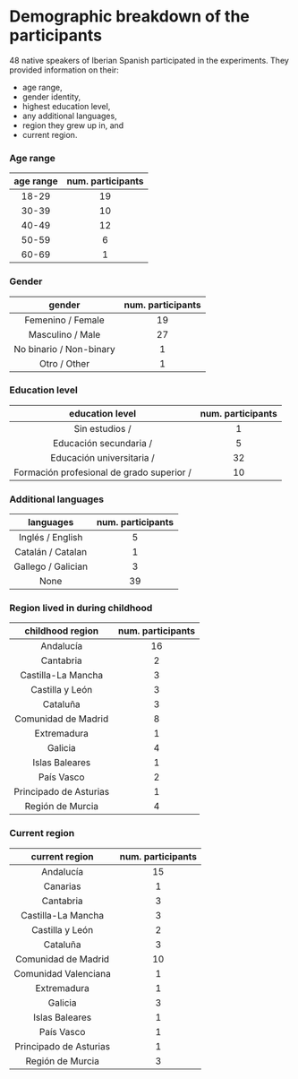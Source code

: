 # Demographic breakdown of the participants
48 native speakers of Iberian Spanish participated in the experiments. 
They provided information on their:
- age range,
- gender identity,
- highest education level,
- any additional languages,
- region they grew up in, and
- current region.


### Age range 
| age range | num. participants |
| :-------: | :---------------: |
| 18-29     | 19                |
| 30-39     | 10                |
| 40-49     | 12                |
| 50-59     |  6                |
| 60-69     |  1                |


### Gender
| gender                  | num. participants |
| :---------------------: | :---------------: |
| Femenino / Female       | 19                |
| Masculino / Male        | 27                |
| No binario / Non-binary |  1                |
| Otro / Other            |  1                |


### Education level
| education level         | num. participants |
| :---------------------: | :---------------: |
| Sin estudios /          |  1                |
| Educación secundaria /  |  5                |
| Educación universitaria / | 32                |
| Formación profesional de grado superior / |  10               |


### Additional languages
| languages             | num. participants |
| :-------------------: | :---------------: |
| Inglés / English      |  5                |
| Catalán / Catalan     |  1                |
| Gallego / Galician    |  3                |
| None                  | 39                |


### Region lived in during childhood
| childhood region        | num. participants |
| :---------------------: | :---------------: |
| Andalucía               | 16                |
| Cantabria               |  2                |
| Castilla-La Mancha      |  3                |
| Castilla y León         |  3                |
| Cataluña                |  3                |
| Comunidad de Madrid     |  8                |
| Extremadura             |  1                |
| Galicia                 |  4                |
| Islas Baleares          |  1                |
| País Vasco              |  2                |
| Principado de Asturias  |  1                |
| Región de Murcia        |  4                |


### Current region
| current region          | num. participants |
| :---------------------: | :---------------: |
| Andalucía               | 15                |
| Canarias                |  1                |
| Cantabria               |  3                |
| Castilla-La Mancha      |  3                |
| Castilla y León         |  2                |
| Cataluña                |  3                |
| Comunidad de Madrid     | 10                |
| Comunidad Valenciana    |  1                |
| Extremadura             |  1                |
| Galicia                 |  3                |
| Islas Baleares          |  1                |
| País Vasco              |  1                |
| Principado de Asturias  |  1                |
| Región de Murcia        |  3                |

